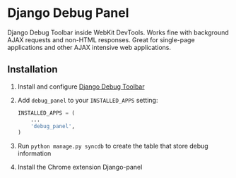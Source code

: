 Django Debug Panel
==================

Django Debug Toolbar inside WebKit DevTools. Works fine with background AJAX requests and non-HTML responses.
Great for single-page applications and other AJAX intensive web applications.

Installation
------------

1. Install and configure [Django Debug Toolbar](https://github.com/django-debug-toolbar/django-debug-toolbar>)

2. Add `debug_panel` to your `INSTALLED_APPS` setting:
    ```python
    INSTALLED_APPS = (
        ...
        'debug_panel',
    )
    ```

3. Run `python manage.py syncdb` to create the table that store debug information

4. Install the Chrome extension Django-panel
